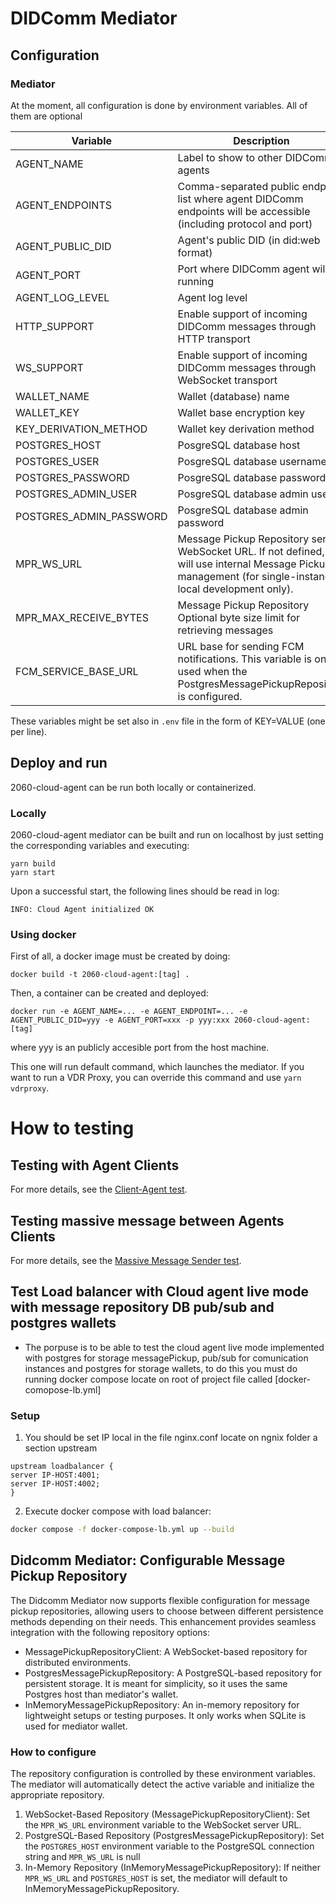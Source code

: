 # DIDComm Mediator

## Configuration

### Mediator

At the moment, all configuration is done by environment variables. All of them are optional

| Variable                | Description                                                                                                                                                   | Default value       |
| ----------------------- | ------------------------------------------------------------------------------------------------------------------------------------------------------------- | ------------------- |
| AGENT_NAME              | Label to show to other DIDComm agents                                                                                                                         | Test Cloud Agent    |
| AGENT_ENDPOINTS         | Comma-separated public endpoint list where agent DIDComm endpoints will be accessible (including protocol and port)                                           | ws://localhost:4000 |
| AGENT_PUBLIC_DID        | Agent's public DID (in did:web format)                                                                                                                        | None                |
| AGENT_PORT              | Port where DIDComm agent will be running                                                                                                                      | 4000                |
| AGENT_LOG_LEVEL         | Agent log level                                                                                                                                               | 2 (debug)           |
| HTTP_SUPPORT            | Enable support of incoming DIDComm messages through HTTP transport                                                                                            | true                |
| WS_SUPPORT              | Enable support of incoming DIDComm messages through WebSocket transport                                                                                       | true                |
| WALLET_NAME             | Wallet (database) name                                                                                                                                        | test-cloud-agent    |
| WALLET_KEY              | Wallet base encryption key                                                                                                                                    | 'Test Cloud Agent'  |
| KEY_DERIVATION_METHOD   | Wallet key derivation method                                                                                                                                  | ARGON2I_MOD         |
| POSTGRES_HOST           | PosgreSQL database host                                                                                                                                       | None (use SQLite)   |
| POSTGRES_USER           | PosgreSQL database username                                                                                                                                   | None                |
| POSTGRES_PASSWORD       | PosgreSQL database password                                                                                                                                   | None                |
| POSTGRES_ADMIN_USER     | PosgreSQL database admin user                                                                                                                                 | None                |
| POSTGRES_ADMIN_PASSWORD | PosgreSQL database admin password                                                                                                                             | None                |
| MPR_WS_URL              | Message Pickup Repository server WebSocket URL. If not defined, it will use internal Message Pickup management (for single-instance, local development only). | none                |
| MPR_MAX_RECEIVE_BYTES   | Message Pickup Repository Optional byte size limit for retrieving messages                                                                                    | none                |
| FCM_SERVICE_BASE_URL    | URL base for sending FCM notifications. This variable is only used when the PostgresMessagePickupRepository is configured.                                    | none                |

These variables might be set also in `.env` file in the form of KEY=VALUE (one per line).

## Deploy and run

2060-cloud-agent can be run both locally or containerized.

### Locally

2060-cloud-agent mediator can be built and run on localhost by just setting the corresponding variables and executing:

```
yarn build
yarn start
```

Upon a successful start, the following lines should be read in log:

```
INFO: Cloud Agent initialized OK
```

### Using docker

First of all, a docker image must be created by doing:

```
docker build -t 2060-cloud-agent:[tag] .
```

Then, a container can be created and deployed:

```
docker run -e AGENT_NAME=... -e AGENT_ENDPOINT=... -e AGENT_PUBLIC_DID=yyy -e AGENT_PORT=xxx -p yyy:xxx 2060-cloud-agent:[tag]
```

where yyy is an publicly accesible port from the host machine.

This one will run default command, which launches the mediator. If you want to run a VDR Proxy, you can override this command and use `yarn vdrproxy`.

# How to testing

## Testing with Agent Clients

For more details, see the [Client-Agent test](/src/test/Client-Agent/README.md).

## Testing massive message between Agents Clients

For more details, see the [Massive Message Sender test](/src/test/Send-Messages/README.md).

## Test Load balancer with Cloud agent live mode with message repository DB pub/sub and postgres wallets

- The porpuse is to be able to test the cloud agent live mode implemented with postgres for storage messagePickup, pub/sub for comunication instances and postgres for storage wallets, to do this you must do running docker compose locate on root of project file called [docker-comopose-lb.yml]

### Setup

1. You should be set IP local in the file nginx.conf locate on ngnix folder a section upstream

```
upstream loadbalancer {
server IP-HOST:4001;
server IP-HOST:4002;
}
```

2. Execute docker compose with load balancer:

```bash
docker compose -f docker-compose-lb.yml up --build
```

## Didcomm Mediator: Configurable Message Pickup Repository

The Didcomm Mediator now supports flexible configuration for message pickup repositories, allowing users to choose between different persistence methods depending on their needs. This enhancement provides seamless integration with the following repository options:

- MessagePickupRepositoryClient: A WebSocket-based repository for distributed environments.
- PostgresMessagePickupRepository: A PostgreSQL-based repository for persistent storage. It is meant for simplicity, so it uses the same Postgres host than mediator's wallet.
- InMemoryMessagePickupRepository: An in-memory repository for lightweight setups or testing purposes. It only works when SQLite is used for mediator wallet.

### How to configure

The repository configuration is controlled by these environment variables. The mediator will automatically detect the active variable and initialize the appropriate repository.

1. WebSocket-Based Repository (MessagePickupRepositoryClient): Set the `MPR_WS_URL` environment variable to the WebSocket server URL.
2. PostgreSQL-Based Repository (PostgresMessagePickupRepository): Set the `POSTGRES_HOST` environment variable to the PostgreSQL connection string and `MPR_WS_URL` is null
3. In-Memory Repository (InMemoryMessagePickupRepository): If neither `MPR_WS_URL` and `POSTGRES_HOST` is set, the mediator will default to InMemoryMessagePickupRepository.
